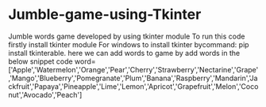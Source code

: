 # Jumble-game-using-Tkinter
Jumble words game developed by using tkinter module
To run this code firstly install tkinter module
For windows to install tkinter bycommand: pip install tkinterable.
here we can add words to game by add words  in the below snippet code
 word=['Apple','Watermelon','Orange','Pear','Cherry','Strawberry','Nectarine','Grape','Mango','Blueberry','Pomegranate','Plum','Banana','Raspberry','Mandarin','Jackfruit','Papaya','Pineapple','Lime','Lemon','Apricot','Grapefruit','Melon','Coconut','Avocado','Peach']
 
